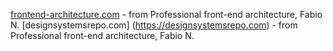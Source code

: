 [frontend-architecture.com](https://frontend-architecture.com) - from Professional front-end architecture, Fabio N.
[designsystemsrepo.com] (https://designsystemsrepo.com) - from Professional front-end architecture, Fabio N.